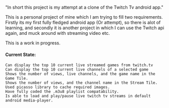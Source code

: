 "In short this project is my attempt at a clone of the Twitch Tv android app."

This is a personal project of mine which I am trying to fill two requirements. Firstly its my first fully fledged android app (Or attempt), so there is alot of learning, and secondly it is another project in which I can use the Twitch api again, and muck around with streaming video etc.

This is a work in progress.

#### Current State:

    Can display the top 10 current live streamed games from twitch.tv
    Can display the top 10 current live channels of a selected game
    Shows the number of views, live channels, and the game name in the Game Tile.
    Shows the number of views, and the channel name in the Stream Tile.
    Used picasso library to cache required images.
    Have fully coded the .m3u8 playlist compatability.
    Is able to load and play/pause live twitch tv streams in default android media-player.


